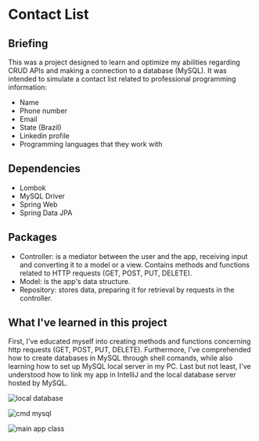 # Contact List

## Briefing

This was a project designed to learn and optimize my abilities regarding CRUD APIs and making a connection to a database (MySQL). 
It was intended to simulate a contact list related to professional programming information: 

- Name
- Phone number
- Email 
- State (Brazil) 
- Linkedin profile 
- Programming languages that they work with

## Dependencies
- Lombok
- MySQL Driver 
- Spring Web
- Spring Data JPA

## Packages
- Controller: is a mediator between the user and the app, receiving input and converting it to a model or a view. Contains methods and functions related to HTTP requests (GET, POST, PUT, DELETE).
- Model: is the app's data structure. 
- Repository: stores data, preparing it for retrieval by requests in the controller.

## What I've learned in this project

First, I've educated myself into creating methods and functions concerning http requests (GET, POST, PUT, DELETE). 
Furthermore, I've comprehended how to create databases in MySQL through shell comands, while also learning how to set up MySQL local server in my PC.
Last but not least, I've understood how to link my app in IntelliJ and the local database server hosted by MySQL.

![local database](https://user-images.githubusercontent.com/108681887/204926073-cebecbe4-f550-4b7f-96c0-5c7587741bfd.png)

![cmd mysql](https://user-images.githubusercontent.com/108681887/204926630-0fa62d05-969b-4ad0-95f9-b3c53862166d.png)

![main app class](https://user-images.githubusercontent.com/108681887/204926761-6962a837-03fb-4984-a23d-8498475a0fca.png)







